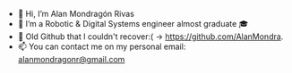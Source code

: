 - 👋 Hi, I’m Alan Mondragón Rivas
- 🤖 I’m a Robotic & Digital Systems engineer almost graduate 🎓
- 🔖 Old Github that I couldn't recover:( -> https://github.com/AlanMondra. 
- 📫 You can contact me on my personal email: alanmondragonr@gmail.com

<!---
AlanMR20/AlanMR20 is a ✨ special ✨ repository because its `README.md` (this file) appears on your GitHub profile.
You can click the Preview link to take a look at your changes.
--->
